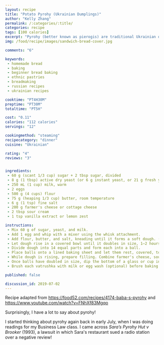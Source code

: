 ```yaml
---
layout: recipe
title: "Potato Pyrohy (Ukrainian Dumplings)"
author: "Kelly Zhang"
permalink: /:categories/:title/
categories: recipe
tags: [100 calories]
excerpt: "Pyrohy (better known as pierogis) are traditional Ukrainian dumplings stuffed with an endless variety of sweet and savoury fillings. This basic recipe is vegan and made with potatoes. You can customize it to whatever flavours you like."
img: /food/recipe/images/sandwich-bread-cover.jpg

comments: "6"

keywords:
 - homemade bread
 - baking
 - beginner bread baking
 - ethnic pastries
 - breadmaking
 - russian recipes
 - ukrainian recipes

cooktime: "PT4H30M"
preptime: "PT30M"
totaltime: "PT5H"

cost: "0.11"
calories: "112 calories"
servings: "12"

cookingmethod: "steaming"
recipecategory: "dinner"
cuisine: "Ukrainian"

rating: "4"
reviews: "3"


ingredients:
 - 60 g (scant 1/3 cup) sugar + 2 tbsp sugar, divided
 - 8 g (1 tbsp) active dry yeast (or 6 g instant yeast, or 21 g fresh yeast)
 - 250 mL (1 cup) milk, warm
 - 2 eggs
 - 500 g (4 cups) flour
 - 75 g (heaping 1/3 cup) butter, room temperature
 - 6 g (1 tsp) fine salt
 - 200 g farmer's cheese or cottage cheese
 - 2 tbsp sour cream
 - 1 tsp vanilla extract or lemon zest

instructions:
 - Mix 60 g of sugar, yeast, and milk.
 - Add 1 egg and whip with a mixer using the whisk attachment.
 - Add flour, butter, and salt, kneading until it forms a soft dough. (It will be soft but will not stick to your hands.)
 - Let dough rise in a covered bowl until it doubles in size, 1–2 hours.
 - Divide dough into 14 equal parts and form each into a ball.
 - Place balls onto a lined baking sheet and let them rest, covered, to rise again.
 - While dough is rising, prepare filling. Combine farmer's cheese, sour cream, vanilla extract or lemon zest, 2 tbsp sugar, and 1 egg until well mixed.
 - Once balls have doubled in size, dip the bottom of a glass or cup into flour and press it into the middle of each ball, creating an indentation. Fill each indentation with the cheese filling.
 - Brush each vatrushka with milk or egg wash (optional) before baking at 390 °F (200 °C) for 20 minutes, or until golden brown.

published: false

discussion_id: 2019-07-02
---
```


Recipe adapted from https://food52.com/recipes/4174-baba-s-pyrohy and https://www.youtube.com/watch?v=FNhXf83Mgqo

Surprisingly, I have a lot to say about pyrohy!

I started thinking about pyrohy again back in early July, when I was doing readings for my Business Law class. I came across *Sara’s Pyrohy Hut v Brooker* (1993), a lawsuit in which Sara's restaurant sued a radio station over a negative review!
